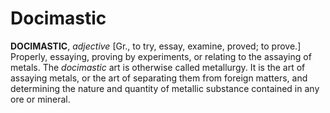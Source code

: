 # Docimastic

**DOCIMASTIC**, _adjective_ \[Gr., to try, essay, examine, proved; to prove.\] Properly, essaying, proving by experiments, or relating to the assaying of metals. The _docimastic_ art is otherwise called metallurgy. It is the art of assaying metals, or the art of separating them from foreign matters, and determining the nature and quantity of metallic substance contained in any ore or mineral.